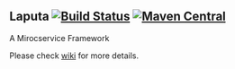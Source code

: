 ## Laputa [![Build Status](https://travis-ci.org/orctom/laputa.svg?branch=master)](https://travis-ci.org/orctom/laputa) [![Maven Central](https://maven-badges.herokuapp.com/maven-central/com.orctom.laputa/laputa/badge.svg)](https://maven-badges.herokuapp.com/maven-central/com.orctom.laputa/laputa)
A Mirocservice Framework

Please check [wiki](https://github.com/orctom/laputa/wiki) for more details.
